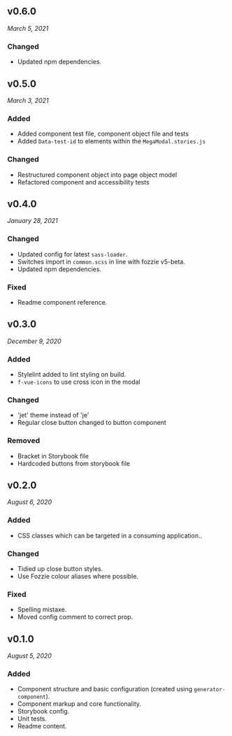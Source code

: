 v0.6.0
------------------------------
*March 5, 2021*

### Changed
- Updated npm dependencies.


v0.5.0
------------------------------
*March 3, 2021*

### Added
- Added component test file, component object file and tests
- Added `Data-test-id` to elements within the `MegaModal.stories.js`

### Changed
- Restructured component object into page object model
- Refactored component and accessibility tests


v0.4.0
------------------------------
*January 28, 2021*

### Changed
- Updated config for latest `sass-loader`.
- Switches import in `common.scss` in line with fozzie v5-beta.
- Updated npm dependencies.

### Fixed
- Readme component reference.

v0.3.0
------------------------------
*December 9, 2020*

### Added
- Stylelint added to lint styling on build.
- `f-vue-icons` to use cross icon in the modal

### Changed
- 'jet' theme instead of 'je'
- Regular close button changed to button component

### Removed
- Bracket in Storybook file
- Hardcoded buttons from storybook file


v0.2.0
------------------------------
*August 6, 2020*

### Added
- CSS classes which can be targeted in a consuming application..

### Changed
- Tidied up close button styles.
- Use Fozzie colour aliases where possible.

### Fixed
- Spelling mistaxe.
- Moved config comment to correct prop.


v0.1.0
------------------------------
*August 5, 2020*

### Added
- Component structure and basic configuration (created using `generator-component`).
- Component markup and core functionality.
- Storybook config.
- Unit tests.
- Readme content.
